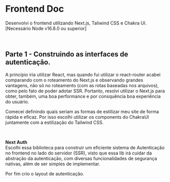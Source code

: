 <h1>Frontend Doc</h1>

Desenvolvi o frontend utilizando Next.js, Taliwind CSS e Chakra UI. 
[Necessário Node v16.8.0 ou superior] 

</br> 

## Parte 1 - Construindo as interfaces de autenticação. </br> 

A princípio iria utilizar React, mas quando fui utilizar o react-router acabei comparando com o roteamento do Next.js e observando grandes vantagens, não só no roteamento (com as rotas baseadas nos arquivos), como pelo fato de poder adotar SSR. Portanto, resolvi utilizar o Next.js para obter, também, uma boa performance e por consquência boa experiência do usuário. </br> 

Comecei definindo quais seriam as formas de estilizar meu site de forma rápida e eficaz. Por isso escolhi utilizar os components do ChakraUI juntamente com a estilização do Tailwind CSS. </br> 

</br> 

<strong>Next Auth</strong> </br> 
Escolhi essa biblioteca para construir um eficiente sistema de Autenticação no frontend no lado do servidor (SSR), visto que essa lib irá cuidar da abstração da autenticação, com diversas funcionalidades de segurança nativas, além de ser simples de implementar. </br>

Por fim crio o layout de autenticação. </br>

</br>

























